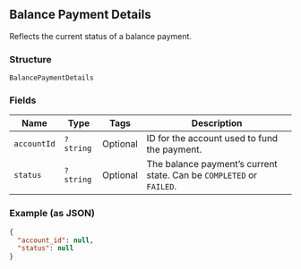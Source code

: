 ## Balance Payment Details

Reflects the current status of a balance payment.

### Structure

`BalancePaymentDetails`

### Fields

| Name | Type | Tags | Description |
|  --- | --- | --- | --- |
| `accountId` | `?string` | Optional | ID for the account used to fund the payment. |
| `status` | `?string` | Optional | The balance payment’s current state. Can be `COMPLETED` or `FAILED`. |

### Example (as JSON)

```json
{
  "account_id": null,
  "status": null
}
```

